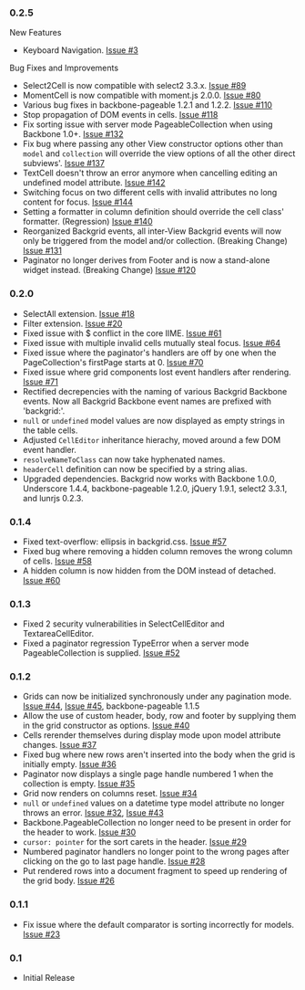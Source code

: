 ### 0.2.5
New Features

- Keyboard Navigation. [Issue #3](https://github.com/wyuenho/backgrid/issues/3)

Bug Fixes and Improvements

- Select2Cell is now compatible with select2
  3.3.x. [Issue #89](https://github.com/wyuenho/backgrid/issues/89)
- MomentCell is now compatible with moment.js
  2.0.0. [Issue #80](https://github.com/wyuenho/backgrid/issues/80)
- Various bug fixes in backbone-pageable 1.2.1 and
  1.2.2. [Issue #110](https://github.com/wyuenho/backgrid/issues/110)
- Stop propagation of DOM events in
  cells. [Issue #118](https://github.com/wyuenho/backgrid/issues/118)
- Fix sorting issue with server mode PageableCollection when using Backbone
  1.0+. [Issue #132](https://github.com/wyuenho/backgrid/issues/132)
- Fix bug where passing any other View constructor options other than `model`
  and `collection` will override the view options of all the other direct
  subviews'. [Issue #137](https://github.com/wyuenho/backgrid/issues/132)
- TextCell doesn't throw an error anymore when cancelling editing an undefined
  model attribute. [Issue #142](https://github.com/wyuenho/backgrid/issues/142)
- Switching focus on two different cells with invalid attributes no long content
  for focus. [Issue #144](https://github.com/wyuenho/backgrid/issues/144)
- Setting a formatter in column definition should override the cell class'
  formatter. (Regression)
  [Issue #140](https://github.com/wyuenho/backgrid/issues/140)
- Reorganized Backgrid events, all inter-View Backgrid events will now only be
  triggered from the model and/or collection. (Breaking Change)
  [Issue #131](https://github.com/wyuenho/backgrid/issues/131)
- Paginator no longer derives from Footer and is now a stand-alone widget
  instead. (Breaking Change)
  [Issue #120](https://github.com/wyuenho/backgrid/issues/120)

### 0.2.0
- SelectAll
  extension. [Issue #18](https://github.com/wyuenho/backgrid/issues/18)
- Filter extension. [Issue #20](https://github.com/wyuenho/backgrid/issues/20)
- Fixed issue with $ conflict in the core
  IIME. [Issue #61](https://github.com/wyuenho/backgrid/pull/61)
- Fixed issue with multiple invalid cells mutually steal
  focus. [Issue #64](https://github.com/wyuenho/backgrid/issues/64)
- Fixed issue where the paginator's handlers are off by one when the
  PageCollection's firstPage starts
  at 0. [Issue #70](https://github.com/wyuenho/backgrid/issues/70)
- Fixed issue where grid components lost event handlers after
  rendering. [Issue #71](https://github.com/wyuenho/backgrid/issues/71)
- Rectified decrepencies with the naming of various Backgrid Backbone
  events. Now all Backgrid Backbone event names are prefixed with 'backgrid:'.
- `null` or `undefined` model values are now displayed as empty strings in the
  table cells.
- Adjusted `CellEditor` inheritance hierachy, moved around a few DOM event
  handler.
- `resolveNameToClass` can now take hyphenated names.
- `headerCell` definition can now be specified by a string alias.
- Upgraded dependencies. Backgrid now works with Backbone 1.0.0,
  Underscore 1.4.4, backbone-pageable 1.2.0, jQuery 1.9.1, select2 3.3.1, and
  lunrjs 0.2.3.

### 0.1.4
- Fixed text-overflow: ellipsis in backgrid.css.
  [Issue #57](https://github.com/wyuenho/backgrid/pull/57)
- Fixed bug where removing a hidden column removes the wrong column of
  cells. [Issue #58](https://github.com/wyuenho/backgrid/issues/58)
- A hidden column is now hidden from the DOM instead of
  detached. [Issue #60](https://github.com/wyuenho/backgrid/issues/60)

### 0.1.3
- Fixed 2 security vulnerabilities in SelectCellEditor and TextareaCellEditor.
- Fixed a paginator regression TypeError when a server mode PageableCollection
  is supplied. [Issue #52](https://github.com/wyuenho/backgrid/issues/52)

### 0.1.2
- Grids can now be initialized synchronously under any pagination
  mode. [Issue #44](https://github.com/wyuenho/backgrid/issues/44),
  [Issue #45](https://github.com/wyuenho/backgrid/issues/45),
  backbone-pageable 1.1.5
- Allow the use of custom header, body, row and footer by supplying them in the
  grid constructor as
  options. [Issue #40](https://github.com/wyuenho/backgrid/issues/40)
- Cells rerender themselves during display mode upon model attribute
  changes. [Issue #37](https://github.com/wyuenho/backgrid/issues/37)
- Fixed bug where new rows aren't inserted into the body when the grid is
  initially empty. [Issue #36](https://github.com/wyuenho/backgrid/issues/36)
- Paginator now displays a single page handle numbered 1 when the collection is
  empty. [Issue #35](https://github.com/wyuenho/backgrid/issues/35)
- Grid now renders on columns reset. [Issue #34](https://github.com/wyuenho/backgrid/issues/34)
- `null` or `undefined` values on a datetime type model attribute no longer
  throws an error. [Issue #32](https://github.com/wyuenho/backgrid/pull/32),
  [Issue #43](https://github.com/wyuenho/backgrid/pull/43)
- Backbone.PageableCollection no longer need to be present in order for the
  header to work. [Issue #30](https://github.com/wyuenho/backgrid/issues/30)
- `cursor: pointer` for the sort carets in the
  header. [Issue #29](https://github.com/wyuenho/backgrid/issues/29)
- Numbered paginator handlers no longer point to the wrong pages after clicking
  on the go to last page
  handle. [Issue #28](https://github.com/wyuenho/backgrid/issues/28)
- Put rendered rows into a document fragment to speed up rendering of the grid
  body. [Issue #26](https://github.com/wyuenho/backgrid/issues/26)

### 0.1.1
- Fix issue where the default comparator is sorting incorrectly for
  models. [Issue #23](https://github.com/wyuenho/backgrid/issues/23)

### 0.1
- Initial Release
